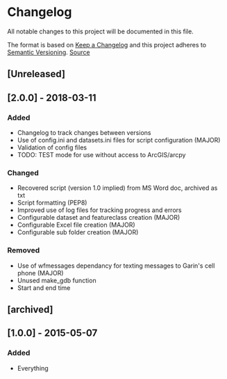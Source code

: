 # Changelog
All notable changes to this project will be documented in this file.

The format is based on [Keep a Changelog](http://keepachangelog.com/en/1.0.0/)
and this project adheres to [Semantic Versioning](http://semver.org/spec/v2.0.0.html).
[Source](https://github.com/olivierlacan/keep-a-changelog/blob/master/CHANGELOG.md)


## [Unreleased]

## [2.0.0] - 2018-03-11

### Added
- Changelog to track changes between versions
- Use of config.ini and datasets.ini files for script configuration (MAJOR)
- Validation of config files
- TODO: TEST mode for use without access to ArcGIS/arcpy

### Changed
- Recovered script (version 1.0 implied) from MS Word doc, archived as txt
- Script formatting (PEP8)
- Improved use of log files for tracking progress and errors
- Configurable dataset and featureclass creation (MAJOR)
- Configurable Excel file creation (MAJOR)
- Configurable sub folder creation (MAJOR)


### Removed
- Use of wfmessages dependancy for texting messages to Garin's cell phone (MAJOR)
- Unused make_gdb function
- Start and end time


## [archived]

## [1.0.0] - 2015-05-07

### Added
- Everything

